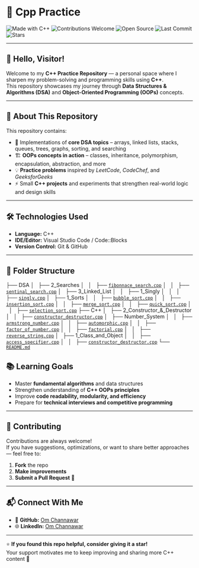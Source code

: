 # 🧠 Cpp Practice

![Made with C++](https://img.shields.io/badge/Made%20with-C++-1f425f.svg?logo=c%2B%2B&logoColor=white&color=00599C)
![Contributions Welcome](https://img.shields.io/badge/Contributions-Welcome-brightgreen.svg)
![Open Source](https://badges.frapsoft.com/os/v2/open-source.svg?v=103)
![Last Commit](https://img.shields.io/github/last-commit/OmChannawar/Cpp-Practice.svg)
![Stars](https://img.shields.io/github/stars/OmChannawar/Cpp-Practice.svg?style=social)

---

## 👋 Hello, Visitor!

Welcome to my **C++ Practice Repository** — a personal space where I sharpen my problem-solving and programming skills using **C++**.  
This repository showcases my journey through **Data Structures & Algorithms (DSA)** and **Object-Oriented Programming (OOPs)** concepts.

---

## 🚀 About This Repository

This repository contains:
- 🧩 Implementations of **core DSA topics** – arrays, linked lists, stacks, queues, trees, graphs, sorting, and searching  
- 🏗️ **OOPs concepts in action** – classes, inheritance, polymorphism, encapsulation, abstraction, and more  
- 💡 **Practice problems** inspired by *LeetCode*, *CodeChef*, and *GeeksforGeeks*  
- ⚡ Small **C++ projects** and experiments that strengthen real-world logic and design skills

---

## 🛠️ Technologies Used

- **Language:** C++  
- **IDE/Editor:** Visual Studio Code / Code::Blocks  
- **Version Control:** Git & GitHub  

---

## 📂 Folder Structure

<!-- FOLDER_STRUCTURE_START -->
├── DSA
│   ├── 2_Searches
│   │   ├── [`fibonnace_search.cpp`](https://github.com/OmChannawar/Cpp-Practice/blob/main/DSA/2_Searches/fibonnace_search.cpp)
│   │   ├── [`sentinal_search.cpp`](https://github.com/OmChannawar/Cpp-Practice/blob/main/DSA/2_Searches/sentinal_search.cpp)
│   ├── 3_Linked_List
│   │   ├── 1_Singly
│   │   │   ├── [`singly.cpp`](https://github.com/OmChannawar/Cpp-Practice/blob/main/DSA/3_Linked_List/1_Singly/singly.cpp)
│   ├── 1_Sorts
│   │   ├── [`bubble_sort.cpp`](https://github.com/OmChannawar/Cpp-Practice/blob/main/DSA/1_Sorts/bubble_sort.cpp)
│   │   ├── [`insertion_sort.cpp`](https://github.com/OmChannawar/Cpp-Practice/blob/main/DSA/1_Sorts/insertion_sort.cpp)
│   │   ├── [`merge_sort.cpp`](https://github.com/OmChannawar/Cpp-Practice/blob/main/DSA/1_Sorts/merge_sort.cpp)
│   │   ├── [`quick_sort.cpp`](https://github.com/OmChannawar/Cpp-Practice/blob/main/DSA/1_Sorts/quick_sort.cpp)
│   │   ├── [`selection_sort.cpp`](https://github.com/OmChannawar/Cpp-Practice/blob/main/DSA/1_Sorts/selection_sort.cpp)
├── C++
│   ├── 2_Constructor_&_Destructor
│   │   ├── [`constructor_destructor.cpp`](https://github.com/OmChannawar/Cpp-Practice/blob/main/C++/2_Constructor_&_Destructor/constructor_destructor.cpp)
│   ├── Number_System
│   │   ├── [`armstrong_number.cpp`](https://github.com/OmChannawar/Cpp-Practice/blob/main/C++/Number_System/armstrong_number.cpp)
│   │   ├── [`automorphic.cpp`](https://github.com/OmChannawar/Cpp-Practice/blob/main/C++/Number_System/automorphic.cpp)
│   │   ├── [`factor_of_number.cpp`](https://github.com/OmChannawar/Cpp-Practice/blob/main/C++/Number_System/factor_of_number.cpp)
│   │   ├── [`factorial.cpp`](https://github.com/OmChannawar/Cpp-Practice/blob/main/C++/Number_System/factorial.cpp)
│   │   ├── [`reverse_string.cpp`](https://github.com/OmChannawar/Cpp-Practice/blob/main/C++/Number_System/reverse_string.cpp)
│   ├── 1_Class_and_Object
│   │   ├── [`access_specifier.cpp`](https://github.com/OmChannawar/Cpp-Practice/blob/main/C++/1_Class_and_Object/access_specifier.cpp)
│   │   ├── [`constructor_destructor.cpp`](https://github.com/OmChannawar/Cpp-Practice/blob/main/C++/1_Class_and_Object/constructor_destructor.cpp)
└── [`README.md`](./README.md)
<!-- FOLDER_STRUCTURE_END -->

## 📚 Learning Goals

- Master **fundamental algorithms** and data structures  
- Strengthen understanding of **C++ OOPs principles**  
- Improve **code readability, modularity, and efficiency**  
- Prepare for **technical interviews and competitive programming**

---

## 🤝 Contributing

Contributions are always welcome!  
If you have suggestions, optimizations, or want to share better approaches — feel free to:
1. **Fork** the repo  
2. **Make improvements**  
3. **Submit a Pull Request** 🚀  

---

## 📬 Connect With Me

- 💼 **GitHub:** [Om Channawar](https://github.com/OmChannawar)  
- 🌐 **LinkedIn:** [Om Channawar](https://www.linkedin.com/in/om-channawar-466873312)   

---

⭐ **If you found this repo helpful, consider giving it a star!**  
Your support motivates me to keep improving and sharing more C++ content 💙